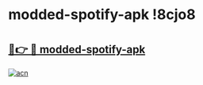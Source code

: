 # modded-spotify-apk !8cjo8

# <h2><a href="https://d7bxxp.esa.edu.pl?title=modded-spotify-apk&ref=8cjo8">🔗👉 🔴 modded-spotify-apk</a></h2>

[![acn](https://github.com/user-attachments/assets/0f9c940e-d8b0-45ae-aac7-cd30a18b3e1c)](https://d7bxxp.esa.edu.pl?title=modded-spotify-apk&ref=8cjo8)


